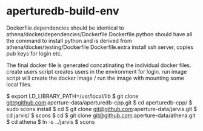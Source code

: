# aperturedb-build-env

Dockerfile.dependencies should be identical to athena/docker/dependencies/Dockerfile 
Dockerfile.python should have all the command to install python and is derived from athena/docker/testing/Dockerfile
Dockerfile.extra install ssh server, copies pub keys for login etc.

The final docker file is generated concatinating the individual docker files.
create users script creates users in the environment for login.
run image script will create the docker image / run the image with mounting some local files.


$ export LD_LIBRARY_PATH=/usr/local/lib
$ git clone git@github.com:aperture-data/aperturedb-cpp.git
$ cd aperturedb-cpp/
$ sudo scons install
$ cd
$ git clone git@github.com:aperture-data/jarvis.git
$ cd jarvis/
$ scons
$ cd
$ git clone git@github.com:aperture-data/athena.git
$ cd athena
$ ln -s ../jarvis
$ scons


